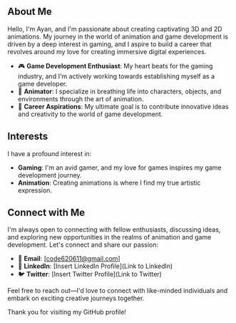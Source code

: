 ## About Me

Hello, I'm Ayan, and I'm passionate about creating captivating 3D and 2D animations. My journey in the world of animation and game development is driven by a deep interest in gaming, and I aspire to build a career that revolves around my love for creating immersive digital experiences.

- 🎮 **Game Development Enthusiast**: My heart beats for the gaming industry, and I'm actively working towards establishing myself as a game developer.
- 🎥 **Animator**: I specialize in breathing life into characters, objects, and environments through the art of animation.
- 🌟 **Career Aspirations**: My ultimate goal is to contribute innovative ideas and creativity to the world of game development.

## Interests

I have a profound interest in:

- **Gaming**: I'm an avid gamer, and my love for games inspires my game development journey.
- **Animation**: Creating animations is where I find my true artistic expression.

## Connect with Me

I'm always open to connecting with fellow enthusiasts, discussing ideas, and exploring new opportunities in the realms of animation and game development. Let's connect and share our passion:

- 📧 **Email**: [code620611@gmail.com]
- 🔗 **LinkedIn**: [Insert LinkedIn Profile](Link to LinkedIn)
- 🐦 **Twitter**: [Insert Twitter Profile](Link to Twitter)

Feel free to reach out—I'd love to connect with like-minded individuals and embark on exciting creative journeys together.

Thank you for visiting my GitHub profile!
